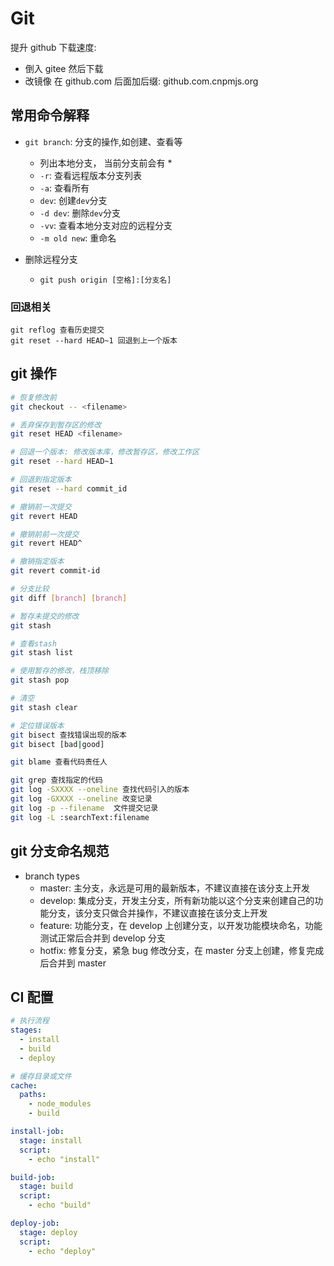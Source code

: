 # Git

提升 github 下载速度:

- 倒入 gitee 然后下载
- 改镜像 在 github.com 后面加后缀: github.com.cnpmjs.org

## 常用命令解释

- `git branch`: 分支的操作,如创建、查看等

  - 列出本地分支， 当前分支前会有 \*
  - `-r`: 查看远程版本分支列表
  - `-a`: 查看所有
  - `dev`: 创建`dev`分支
  - `-d dev`: 删除`dev`分支
  - `-vv`: 查看本地分支对应的远程分支
  - `-m old new`: 重命名

- 删除远程分支

  - `git push origin [空格]:[分支名]`

### 回退相关

```
git reflog 查看历史提交
git reset --hard HEAD~1 回退到上一个版本
```

## git 操作

```bash
# 恢复修改前
git checkout -- <filename>

# 丢弃保存到暂存区的修改
git reset HEAD <filename>

# 回退一个版本: 修改版本库，修改暂存区，修改工作区
git reset --hard HEAD~1

# 回退到指定版本
git reset --hard commit_id

# 撤销前一次提交
git revert HEAD

# 撤销前前一次提交
git revert HEAD^

# 撤销指定版本
git revert commit-id

# 分支比较
git diff [branch] [branch]

# 暂存未提交的修改
git stash

# 查看stash
git stash list

# 使用暂存的修改，栈顶移除
git stash pop

# 清空
git stash clear

# 定位错误版本
git bisect 查找错误出现的版本
git bisect [bad|good]

git blame 查看代码责任人

git grep 查找指定的代码
git log -SXXXX --oneline 查找代码引入的版本
git log -GXXXX --oneline 改变记录
git log -p --filename  文件提交记录
git log -L :searchText:filename

```

## git 分支命名规范

- branch types
  - master: 主分支，永远是可用的最新版本，不建议直接在该分支上开发
  - develop: 集成分支，开发主分支，所有新功能以这个分支来创建自己的功能分支，该分支只做合并操作，不建议直接在该分支上开发
  - feature: 功能分支，在 develop 上创建分支，以开发功能模块命名，功能测试正常后合并到 develop 分支
  - hotfix: 修复分支，紧急 bug 修改分支，在 master 分支上创建，修复完成后合并到 master

## CI 配置

```yml
# 执行流程
stages:
  - install
  - build
  - deploy

# 缓存目录或文件
cache:
  paths:
    - node_modules
    - build

install-job:
  stage: install
  script:
    - echo "install"

build-job:
  stage: build
  script:
    - echo "build"

deploy-job:
  stage: deploy
  script:
    - echo "deploy"
```
